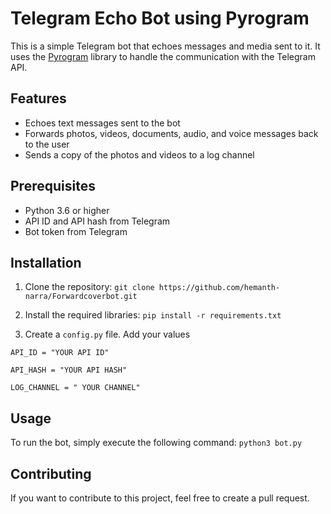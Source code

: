 # Telegram Echo Bot using Pyrogram

This is a simple Telegram bot that echoes messages and media sent to it. It uses the [Pyrogram](https://docs.pyrogram.org/) library to handle the communication with the Telegram API.

## Features

- Echoes text messages sent to the bot
- Forwards photos, videos, documents, audio, and voice messages back to the user
- Sends a copy of the photos and videos to a log channel

## Prerequisites

- Python 3.6 or higher
- API ID and API hash from Telegram
- Bot token from Telegram

## Installation

1. Clone the repository:
`git clone https://github.com/hemanth-narra/Forwardcoverbot.git`

2. Install the required libraries:
`pip install -r requirements.txt`

3. Create a `config.py` file. Add your values 

`API_ID = "YOUR API ID"`

`API_HASH = "YOUR API HASH"` 

`LOG_CHANNEL = " YOUR CHANNEL"`

## Usage

To run the bot, simply execute the following command:
`python3 bot.py`


## Contributing

If you want to contribute to this project, feel free to create a pull request.





